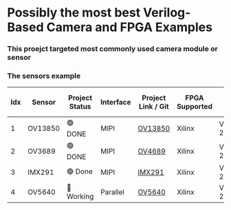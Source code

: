 # Possibly the most best Verilog-Based Camera and FPGA Examples

### This proejct targeted most commonly used camera module or sensor

### The sensors example

| Idx | Sensor | Project Status | Interface | Project Link / Git | FPGA Supported | IDE | FPS (MAX) | Resolution (MAX) | Target (FPS, Resolution) |
| - | - |  - | - | - | - | - | - | - | - |
| 1 | OV13850 | :green_circle: DONE | MIPI | [OV13850](https://github.com/briansune/Kintex-7-OV13850-Verilog) | Xilinx | Vivado 2020.2 | 30 | 4224 x 3136 | 30, 4K |
| 2 | OV3689 | :green_circle: DONE | MIPI | [OV4689](https://github.com/briansune/kintex-7-OV4689-Verilog) | Xilinx | Vivado 2020.2 | 90 | 2688 x 1520 | 30, 2688 |
| 3 | IMX291 | :green_circle: Done | MIPI | [IMX291](https://github.com/briansune/Kintex-7-IMX291-Verilog) | Xilinx | Vivado 2020.2 | 120 | 1920 x 1080 | 60, 1080P |
| 4 | OV5640 | :red_circle: Working | Parallel | [OV5640]() | Xilinx | Vivado 2020.2 | 30 | 1920 x 1080 | 30, 1080P |
